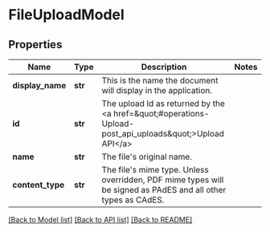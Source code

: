 # FileUploadModel

## Properties
Name | Type | Description | Notes
------------ | ------------- | ------------- | -------------
**display_name** | **str** | This is the name the document will display in the application. | 
**id** | **str** | The upload Id as returned by the &lt;a href&#x3D;\&quot;#operations-Upload-post_api_uploads\&quot;&gt;Upload API&lt;/a&gt; | 
**name** | **str** | The file&#x27;s original name. | 
**content_type** | **str** | The file&#x27;s mime type. Unless overridden, PDF mime types will be signed as PAdES and all other types as CAdES. | 

[[Back to Model list]](../README.md#documentation-for-models) [[Back to API list]](../README.md#documentation-for-api-endpoints) [[Back to README]](../README.md)


